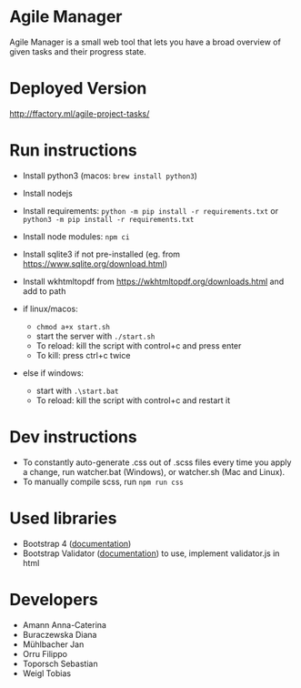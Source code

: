 # Agile Manager
Agile Manager is a small web tool that lets you have a broad overview of given tasks and their progress state.

# Deployed Version
http://ffactory.ml/agile-project-tasks/

# Run instructions
 - Install python3 (macos: `brew install python3`)
 - Install nodejs
 - Install requirements: `python -m pip install -r requirements.txt` or `python3 -m pip install -r requirements.txt`
 - Install node modules: `npm ci`
 - Install sqlite3 if not pre-installed (eg. from https://www.sqlite.org/download.html)
 - Install wkhtmltopdf from https://wkhtmltopdf.org/downloads.html and add to path
 - if linux/macos:
   - `chmod a+x start.sh`
   - start the server with `./start.sh`
   - To reload: kill the script with control+c and press enter
   - To kill: press ctrl+c twice

 - else if windows:
   - start with `.\start.bat`
   - To reload: kill the script with control+c and restart it
   
# Dev instructions
 - To constantly auto-generate .css out of .scss files every time you apply a change, run watcher.bat (Windows), or watcher.sh (Mac and Linux).
 - To manually compile scss, run `npm run css`
 
# Used libraries
 - Bootstrap 4 ([documentation](https://getbootstrap.com/docs/4.5/getting-started/introduction/))
 - Bootstrap Validator ([documentation](http://1000hz.github.io/bootstrap-validator/?underwear=on)) to use, implement validator.js in html
 
# Developers
 - Amann Anna-Caterina
 - Buraczewska Diana
 - Mühlbacher Jan
 - Orru Filippo
 - Toporsch Sebastian
 - Weigl Tobias
